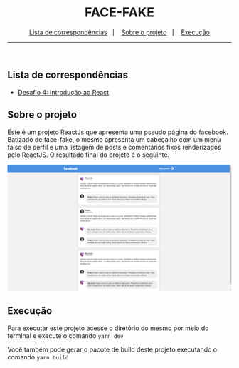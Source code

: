 <h1 align="center">
  FACE-FAKE
</h1>

<p align="center">
  <a href="#lista-de-correspondências">Lista de correspondências</a>&nbsp;&nbsp;&nbsp;|&nbsp;&nbsp;&nbsp;
  <a href="#sobre-o-projeto">Sobre o projeto</a>&nbsp;&nbsp;&nbsp;|&nbsp;&nbsp;&nbsp;
  <a href="#execução">Execução</a>
</p>

---
<br />

## Lista de correspondências
* [Desafio 4: Introdução ao React](./_instruction/Desafio04.md)

## Sobre o projeto
Este é um projeto ReactJs que apresenta uma pseudo página do facebook. Batizado de face-fake, o mesmo apresenta um cabeçalho com um menu falso de perfil e uma listagem de posts e comentários fixos renderizados pelo ReactJS. O resultado final do projeto é o seguinte.

<div align="center">
  <img src="../../.github/print-face-fake.png" style="max-width: 100%; width: 1000px;" alt="Print da página face-fake demonstrando uma listagem de posts e comentários" />
</div>

## Execução
Para executar este projeto acesse o diretório do mesmo por meio do terminal e execute o comando `yarn dev`

Você também pode gerar o pacote de build deste projeto executando o comando `yarn build`
